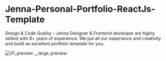 # Jenna-Personal-Portfolio-ReactJs-Template
Design &amp; Code Quality – Jenna Designer &amp; Frontend developer are highly skilled with 8+ years of experience. We put all our experience and creativity and build an excellent portfolio template for you.

![01_preview __large_preview](https://github.com/codeplay-code/Jenna-Personal-Portfolio-ReactJs-Template/assets/145067902/656f9a53-4666-45c2-8511-0778dcea556e)


